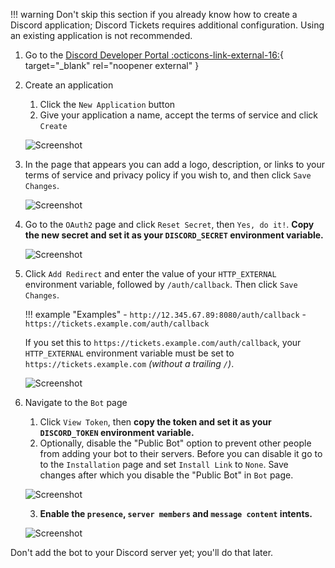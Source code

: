 !!! warning
	Don't skip this section if you already know how to create a Discord application;
	Discord Tickets requires additional configuration.
	Using an existing application is not recommended.

1. Go to the [Discord Developer Portal :octicons-link-external-16:](https://discord.com/developers/applications){ target="_blank" rel="noopener external" }

2. Create an application

	1. Click the `New Application` button
	2. Give your application a name, accept the terms of service and click `Create`

	![Screenshot](/img/discord-application-1.png)
3. In the page that appears you can add a logo, description, or links to your terms of service and privacy policy if you wish to, and then click `Save Changes`.

	![Screenshot](/img/discord-application-2.png)

4. Go to the `OAuth2` page and click `Reset Secret`, then `Yes, do it!`.
	**Copy the new secret and set it as your `DISCORD_SECRET` environment variable.**

	![Screenshot](/img/discord-application-3.png)
5. Click `Add Redirect` and enter the value of your `HTTP_EXTERNAL` environment variable, followed by `/auth/callback`.
	Then click `Save Changes`.

	!!! example "Examples"
		- `http://12.345.67.89:8080/auth/callback`
		- `https://tickets.example.com/auth/callback`

    If you set this to `https://tickets.example.com/auth/callback`,
    your `HTTP_EXTERNAL` environment variable must be set to `https://tickets.example.com` *(without a trailing `/`)*.

	![Screenshot](/img/discord-application-4.png)
6. Navigate to the `Bot` page

	1. Click `View Token`, then **copy the token and set it as your `DISCORD_TOKEN` environment variable.**
	2. Optionally, disable the "Public Bot" option to prevent other people from adding your bot to their servers. Before you can disable it go to to the `Installation` page and set `Install Link` to `None`. Save changes after which you disable the "Public Bot" in `Bot` page.

	![Screenshot](/img/discord-application-5.png)

	3. **Enable the `presence`, `server members` and `message content` intents.**

	![Screenshot](/img/discord-application-6.png)

Don't add the bot to your Discord server yet; you'll do that later.
